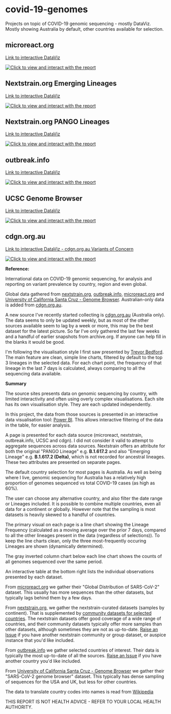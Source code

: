 # covid-19-genomes
Projects on topic of COVID-19 genomic sequencing - mostly DataViz. 
Mostly showing Australia by default, other countries available for selection. 

## microreact.org

[Link to interactive DataViz](https://app.powerbi.com/view?r=eyJrIjoiODVkYTI5ZjItMzgyZi00MWQwLWJmM2MtMTg2OGU0ZGIzZDkwIiwidCI6ImRjMWYwNGY1LWMxZTUtNDQyOS1hODEyLTU3OTNiZTQ1YmY5ZCIsImMiOjEwfQ%3D%3D&pageName=ReportSection997d97b50e877049bbb3)

[![Click to view and interact with the report](https://github.com/Mike-Honey/covid-19-genomes/raw/main/Coronavirus%20-%20Genomic%20epidemiology%20-%20microreact.png)](https://app.powerbi.com/view?r=eyJrIjoiODVkYTI5ZjItMzgyZi00MWQwLWJmM2MtMTg2OGU0ZGIzZDkwIiwidCI6ImRjMWYwNGY1LWMxZTUtNDQyOS1hODEyLTU3OTNiZTQ1YmY5ZCIsImMiOjEwfQ%3D%3D&pageName=ReportSection997d97b50e877049bbb3)

## Nextstrain.org Emerging Lineages

[Link to interactive DataViz](https://app.powerbi.com/view?r=eyJrIjoiODVkYTI5ZjItMzgyZi00MWQwLWJmM2MtMTg2OGU0ZGIzZDkwIiwidCI6ImRjMWYwNGY1LWMxZTUtNDQyOS1hODEyLTU3OTNiZTQ1YmY5ZCIsImMiOjEwfQ%3D%3D&pageName=ReportSection693439c30c9bebd59531)

[![Click to view and interact with the report](https://github.com/Mike-Honey/covid-19-genomes/raw/main/Coronavirus%20-%20Genomic%20epidemiology%20-%20nextstrain%20emerging.png)](https://app.powerbi.com/view?r=eyJrIjoiODVkYTI5ZjItMzgyZi00MWQwLWJmM2MtMTg2OGU0ZGIzZDkwIiwidCI6ImRjMWYwNGY1LWMxZTUtNDQyOS1hODEyLTU3OTNiZTQ1YmY5ZCIsImMiOjEwfQ%3D%3D&pageName=ReportSection693439c30c9bebd59531)

## Nextstrain.org PANGO Lineages

[Link to interactive DataViz](https://app.powerbi.com/view?r=eyJrIjoiODVkYTI5ZjItMzgyZi00MWQwLWJmM2MtMTg2OGU0ZGIzZDkwIiwidCI6ImRjMWYwNGY1LWMxZTUtNDQyOS1hODEyLTU3OTNiZTQ1YmY5ZCIsImMiOjEwfQ%3D%3D&pageName=ReportSectiondcdcb000c3e8d08070c6)

[![Click to view and interact with the report](https://github.com/Mike-Honey/covid-19-genomes/raw/main/Coronavirus%20-%20Genomic%20epidemiology%20-%20nextstrain%20PANGO.png)](https://app.powerbi.com/view?r=eyJrIjoiODVkYTI5ZjItMzgyZi00MWQwLWJmM2MtMTg2OGU0ZGIzZDkwIiwidCI6ImRjMWYwNGY1LWMxZTUtNDQyOS1hODEyLTU3OTNiZTQ1YmY5ZCIsImMiOjEwfQ%3D%3D&pageName=ReportSectiondcdcb000c3e8d08070c6)

## outbreak.info

[Link to interactive DataViz](https://app.powerbi.com/view?r=eyJrIjoiODVkYTI5ZjItMzgyZi00MWQwLWJmM2MtMTg2OGU0ZGIzZDkwIiwidCI6ImRjMWYwNGY1LWMxZTUtNDQyOS1hODEyLTU3OTNiZTQ1YmY5ZCIsImMiOjEwfQ%3D%3D&pageName=ReportSection8e7ea6853e5ed0f5231f)

[![Click to view and interact with the report](https://github.com/Mike-Honey/covid-19-genomes/raw/main/Coronavirus%20-%20Genomic%20epidemiology%20-%20outbreak%20info.png)](https://app.powerbi.com/view?r=eyJrIjoiODVkYTI5ZjItMzgyZi00MWQwLWJmM2MtMTg2OGU0ZGIzZDkwIiwidCI6ImRjMWYwNGY1LWMxZTUtNDQyOS1hODEyLTU3OTNiZTQ1YmY5ZCIsImMiOjEwfQ%3D%3D&pageName=ReportSection8e7ea6853e5ed0f5231f)

## UCSC Genome Browser

[Link to interactive DataViz](https://app.powerbi.com/view?r=eyJrIjoiODVkYTI5ZjItMzgyZi00MWQwLWJmM2MtMTg2OGU0ZGIzZDkwIiwidCI6ImRjMWYwNGY1LWMxZTUtNDQyOS1hODEyLTU3OTNiZTQ1YmY5ZCIsImMiOjEwfQ%3D%3D&pageName=ReportSectionc014f15eb84e127c9216)

[![Click to view and interact with the report](https://github.com/Mike-Honey/covid-19-genomes/raw/main/Coronavirus%20-%20Genomic%20epidemiology%20-%20ucsc.png)](https://app.powerbi.com/view?r=eyJrIjoiODVkYTI5ZjItMzgyZi00MWQwLWJmM2MtMTg2OGU0ZGIzZDkwIiwidCI6ImRjMWYwNGY1LWMxZTUtNDQyOS1hODEyLTU3OTNiZTQ1YmY5ZCIsImMiOjEwfQ%3D%3D&pageName=ReportSectionc014f15eb84e127c9216)

## cdgn.org.au

[Link to interactive DataViz - cdgn.org.au Variants of Concern](https://app.powerbi.com/view?r=eyJrIjoiODVkYTI5ZjItMzgyZi00MWQwLWJmM2MtMTg2OGU0ZGIzZDkwIiwidCI6ImRjMWYwNGY1LWMxZTUtNDQyOS1hODEyLTU3OTNiZTQ1YmY5ZCIsImMiOjEwfQ%3D%3D&pageName=ReportSection057102130a8cc001a462)

[![Click to view and interact with the report](https://github.com/Mike-Honey/covid-19-genomes/raw/main/Coronavirus%20-%20Genomic%20epidemiology%20-%20cdgn.png)](https://app.powerbi.com/view?r=eyJrIjoiODVkYTI5ZjItMzgyZi00MWQwLWJmM2MtMTg2OGU0ZGIzZDkwIiwidCI6ImRjMWYwNGY1LWMxZTUtNDQyOS1hODEyLTU3OTNiZTQ1YmY5ZCIsImMiOjEwfQ%3D%3D&pageName=ReportSection057102130a8cc001a462)

**Reference:**

International data on COVID-19 genomic sequencing, for analysis and reporting on variant prevalence by country, region and even global.

Global data gathered from [nextstrain.org](https://nextstrain.org), [outbreak.info](https://outbreak.info), [microreact.org](https://microreact.org) and [University of California Santa Cruz - Genome Browser](https://genome.ucsc.edu/index.html). Australian-only data is added from [cdgn.org.au](https://cdgn.org.au).

A new source I've recently started collecting is [cdgn.org.au](https://www.cdgn.org.au/variants-of-concern) (Australia only). The data seems to only be updated weekly, but as most of the other sources available seem to lag by a week or more, this may be the best dataset for the latest picture. So far I've only gathered the last few weeks and a handful of earlier snapshots from archive.org. If anyone can help fill in the blanks it would be good.

I'm following the visualisation style I first saw presented by [Trevor Bedford](https://twitter.com/trvrb/status/1392132870064381956?s=20). The main feature are clean, simple line charts, filtered by default to the top 3 lineages in the selected data. For each chart point, the frequency of that lineage in the last 7 days is calculated, always comparing to all the sequencing data available.

**Summary**

The source sites presents data on genomic sequencing by country, with limited interactivity and often using overly complex visualisations.  Each site has its own visualisation style. They are each updated independently.

In this project, the data from those sources is presented in an interactive data visualisation tool: [Power BI](https://powerbi.microsoft.com). This allows interactive filtering of the data in the table, for easier analysis.

A page is presented for each data source (microreact, nextstrain, outbreak.info, UCSC and cdgn). I did not consider it valid to attempt to aggregate sequences across data sources. Nextstrain offers an attribute for both the original "PANGO Lineage" e.g. **B.1.617.2** and also "Emerging Lineage" e.g. **B.1.617.2 (Delta)**, which is not recorded for ancestral lineages. These two attributes are presented on separate pages.

The default country selection for most pages is Australia. As well as being where I live, genomic sequencing for Australia has a relatively high proportion of genomes sequenced vs total COVID-19 cases (as high as 60%). 

The user can choose any alternative country, and also filter the date range or Lineages included.  It is possible to combine multiple countries, even all data for a continent or globally. However note that the sampling is most datasets is heavily skewed to a handful of countries.

The primary visual on each page is a line chart showing the Lineage Frequency (calculated as a moving average over the prior 7 days, compared to all the other lineages present in the data (regardless of selections)). To keep the line charts clean, only the three most-frequently occuring Lineages are shown (dynamically determined).  

The gray inverted column chart below each line chart shows the counts of all genomes sequenced over the same period.

An interactive table at the bottom right lists the individual observations presented by each dataset.

From [microreact.org](https://microreact.org) we gather their "Global Distribution of SARS-CoV-2" dataset. This usually has more sequences than the other datasets, but typically lags behind them by a few days. 

From [nextstrain.org](https://nextstrain.org), we gather the nextstrain-curated datasets (samples by continent). That is supplemented by [community datasets for selected countries](https://nextstrain.org/sars-cov-2#datasets).  The nextstrain datasets offer good coverage of a wide range of countries, and their community datasets typically offer more samples than other datasets, although sometimes they are not as up-to-date. [Raise an Issue](https://github.com/Mike-Honey/covid-19-genomes/issues) if you have another nextstrain community or group dataset, or auspice instance that you'd like included. 

From [outbreak.info](https://outbreak.info) we gather selected countries of interest. Their data is typically the most up-to-date of all the sources.  [Raise an Issue](https://github.com/Mike-Honey/covid-19-genomes/issues) if you have another country you'd like included. 

From [University of California Santa Cruz - Genome Browser](https://genome.ucsc.edu/index.html) we gather their "SARS-CoV-2 genome browser" dataset. This typically has dense sampling of sequences for the USA and UK, but less for other countries. 

The data to translate country codes into names is read from [Wikipedia](https://en.wikipedia.org/wiki/List_of_ISO_3166_country_codes)


THIS REPORT IS NOT HEALTH ADVICE - REFER TO YOUR LOCAL HEALTH AUTHORITY.

